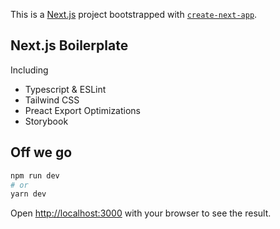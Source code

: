 This is a [Next.js](https://nextjs.org/) project bootstrapped with [`create-next-app`](https://github.com/vercel/next.js/tree/canary/packages/create-next-app).

## Next.js Boilerplate

Including
- Typescript & ESLint
- Tailwind CSS
- Preact Export Optimizations
- Storybook

## Off we go
```bash
npm run dev
# or
yarn dev
```

Open [http://localhost:3000](http://localhost:3000) with your browser to see the result.
